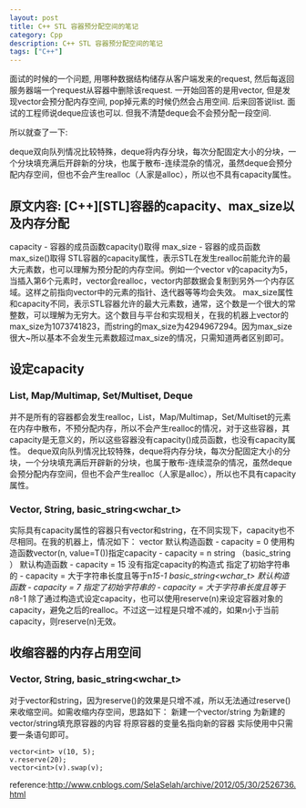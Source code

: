 ```yaml
---
layout: post
title: C++ STL 容器预分配空间的笔记
category: Cpp
description: C++ STL 容器预分配空间的笔记
tags: ["C++"]
---
```


面试的时候的一个问题, 用哪种数据结构储存从客户端发来的request, 然后每返回服务器端一个request从容器中删除该request. 一开始回答的是用vector, 但是发现vector会预分配内存空间, pop掉元素的时候仍然会占用空间. 后来回答说list. 面试的工程师说deque应该也可以. 但我不清楚deque会不会预分配一段空间. 

所以就查了一下: 

deque双向队列情况比较特殊，deque将内存分块，每次分配固定大小的分块，一个分块填充满后开辟新的分块，也属于散布-连续混杂的情况，虽然deque会预分配内存空间，但也不会产生realloc（人家是alloc），所以也不具有capacity属性。


## 原文内容: [C++][STL]容器的capacity、max_size以及内存分配

capacity - 容器的成员函数capacity()取得
max_size - 容器的成员函数max_size()取得
STL容器的capacity属性，表示STL在发生realloc前能允许的最大元素数，也可以理解为预分配的内存空间。例如一个vector<int> v的capacity为5，当插入第6个元素时，vector会realloc，vector内部数据会复制到另外一个内存区域。这样之前指向vector中的元素的指针、迭代器等等均会失效。
max_size属性和capacity不同，表示STL容器允许的最大元素数，通常，这个数是一个很大的常整数，可以理解为无穷大。这个数目与平台和实现相关，在我的机器上vector<int>的max_size为1073741823，而string的max_size为4294967294。因为max_size很大~所以基本不会发生元素数超过max_size的情况，只需知道两者区别即可。

## 设定capacity

### List, Map/Multimap, Set/Multiset, Deque

并不是所有的容器都会发生realloc，List，Map/Multimap，Set/Multiset的元素在内存中散布，不预分配内存，所以不会产生realloc的情况，对于这些容器，其capacity是无意义的，所以这些容器没有capacity()成员函数，也没有capacity属性。
deque双向队列情况比较特殊，deque将内存分块，每次分配固定大小的分块，一个分块填充满后开辟新的分块，也属于散布-连续混杂的情况，虽然deque会预分配内存空间，但也不会产生realloc（人家是alloc），所以也不具有capacity属性。

### Vector, String, basic_string<wchar_t>

实际具有capacity属性的容器只有vector和string，在不同实现下，capacity也不尽相同。在我的机器上，情况如下：
vector<T>
默认构造函数 - capacity = 0
使用构造函数vector<T>(n, value=T())指定capacity - capacity = n
string  （basic_string<char> ）
默认构造函数 - capacity = 15
没有指定capacity的构造式
指定了初始字符串的 - capacity = 大于字符串长度且等于n*15-1
 basic_string<wchar_t>
默认构造函数 - capacity = 7
指定了初始字符串的 - capacity = 大于字符串长度且等于n*8-1
除了通过构造式设定capacity，也可以使用reserve(n)来设定容器对象的capacity，避免之后的realloc。不过这一过程是只增不减的，如果n小于当前capacity，则reserve(n)无效。


## 收缩容器的内存占用空间

### Vector, String, basic_string<wchar_t>

对于vector和string，因为reserve()的效果是只增不减，所以无法通过reserve()来收缩空间。如需收缩内存空间，思路如下：
新建一个vector/string
为新建的vector/string填充原容器的内容
将原容器的变量名指向新的容器
实际使用中只需要一条语句即可。

```
vector<int> v(10, 5);
v.reserve(20);
vector<int>(v).swap(v);
```
	
reference:http://www.cnblogs.com/SelaSelah/archive/2012/05/30/2526736.html